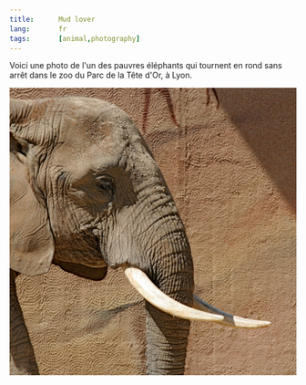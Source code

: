 ```yaml
---
title:      Mud lover
lang:       fr
tags:       [animal,photography]
---
```


Voici une photo de l'un des pauvres éléphants qui tournent en rond sans arrêt dans le zoo du Parc de la Tête d'Or, à Lyon.

![](mud_lover.jpg "Mud lover")
